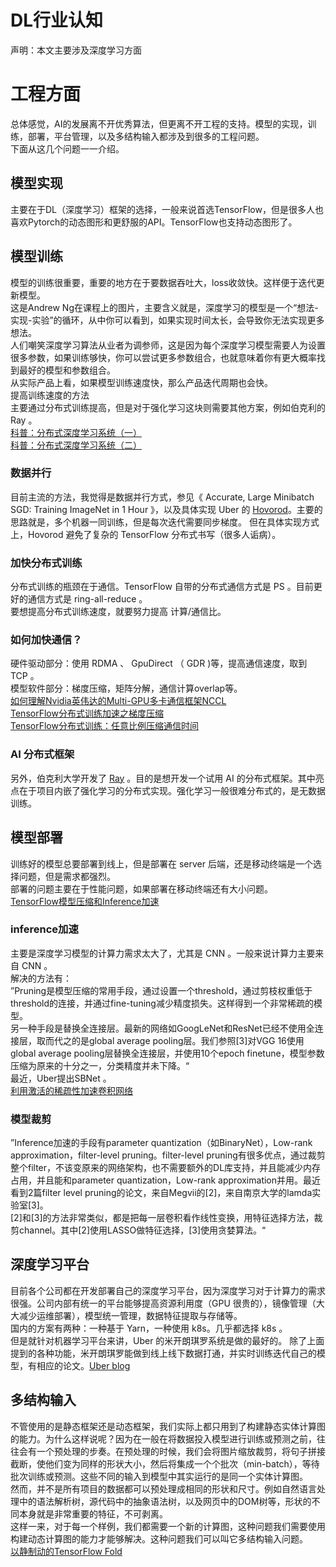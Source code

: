# **DL行业认知**       
声明：本文主要涉及深度学习方面
# 工程方面
总体感觉，AI的发展离不开优秀算法，但更离不开工程的支持。模型的实现，训练，部署，平台管理，以及多结构输入都涉及到很多的工程问题。    
下面从这几个问题一一介绍。

## 模型实现
主要在于DL（深度学习）框架的选择，一般来说首选TensorFlow，但是很多人也喜欢Pytorch的动态图形和更舒服的API。TensorFlow也支持动态图形了。

## 模型训练
模型的训练很重要，重要的地方在于要数据吞吐大，loss收敛快。这样便于迭代更新模型。    
这是Andrew Ng在课程上的图片，主要含义就是，深度学习的模型是一个“想法-实现-实验”的循环，从中你可以看到，如果实现时间太长，会导致你无法实现更多想法。    
人们嘲笑深度学习算法从业者为调参师，这是因为每个深度学习模型需要人为设置很多参数，如果训练够快，你可以尝试更多参数组合，也就意味着你有更大概率找到最好的模型和参数组合。    
从实际产品上看，如果模型训练速度快，那么产品迭代周期也会快。    
提高训练速度的方法    
主要通过分布式训练提高，但是对于强化学习这块则需要其他方案，例如伯克利的 Ray 。    
[科普：分布式深度学习系统（一）](https://zhuanlan.zhihu.com/p/29032307)    
[科普：分布式深度学习系统（二）](https://zhuanlan.zhihu.com/p/30976469)

### 数据并行
目前主流的方法，我觉得是数据并行方式，参见《 Accurate, Large Minibatch SGD: Training ImageNet in 1 Hour 》，以及具体实现 Uber 的 [Hovorod](https://github.com/uber/horovod)。主要的思路就是，多个机器一同训练，但是每次迭代需要同步梯度。
但在具体实现方式上，Hovorod 避免了复杂的 TensorFlow 分布式书写（很多人诟病）。

### 加快分布式训练
分布式训练的瓶颈在于通信。TensorFlow 自带的分布式通信方式是 PS 。目前更好的通信方式是 ring-all-reduce 。    
要想提高分布式训练速度，就要努力提高 计算/通信比。
### 如何加快通信？
硬件驱动部分：使用 RDMA 、 GpuDirect （ GDR )等，提高通信速度，取到 TCP 。    
模型软件部分：梯度压缩，矩阵分解，通信计算overlap等。    
[如何理解Nvidia英伟达的Multi-GPU多卡通信框架NCCL](https://www.zhihu.com/question/63219175/answer/206697974)    
[TensorFlow分布式训练加速之梯度压缩](https://zhuanlan.zhihu.com/p/32016451)    
[TensorFlow分布式训练：任意比例压缩通信时间](https://weibo.com/ttarticle/p/show?id=2309404198999161722650)    
### AI 分布式框架
另外，伯克利大学开发了 [Ray](https://github.com/ray-project/ray) 。目的是想开发一个试用 AI 的分布式框架。其中亮点在于项目内嵌了强化学习的分布式实现。强化学习一般很难分布式的，是无数据训练。


## 模型部署
训练好的模型总要部署到线上，但是部署在 server 后端，还是移动终端是一个选择问题，但是需求都强烈。    
部署的问题主要在于性能问题，如果部署在移动终端还有大小问题。    
[TensorFlow模型压缩和Inference加速](https://zhuanlan.zhihu.com/p/31023153)

### inference加速
主要是深度学习模型的计算力需求太大了，尤其是 CNN 。一般来说计算力主要来自 CNN 。    
解决的方法有：    
”Pruning是模型压缩的常用手段，通过设置一个threshold，通过剪枝权重低于threshold的连接，并通过fine-tuning减少精度损失。这样得到一个非常稀疏的模型。    
另一种手段是替换全连接层。最新的网络如GoogLeNet和ResNet已经不使用全连接层，取而代之的是global average pooling层。我们参照[3]对VGG 16使用global average pooling层替换全连接层，并使用10个epoch finetune，模型参数压缩为原来的十分之一，分类精度并未下降。“    
最近，Uber提出SBNet 。    
[利用激活的稀疏性加速卷积网络](https://mp.weixin.qq.com/s?__biz=MzA3MzI4MjgzMw==&mid=2650736316&idx=4&sn=5aed5223f389a50bec0971bb2f189669&chksm=871ac2c2b06d4bd42c53ad3aa09d6409df21399fb2e0ea480f37c4be392918fd340634fd9942#rd)

### 模型裁剪
”Inference加速的手段有parameter quantization（如BinaryNet），Low-rank approximation，filter-level pruning。filter-level pruning有很多优点，通过裁剪整个filter，不该变原来的网络架构，也不需要额外的DL库支持，并且能减少内存占用，并且能和parameter quantization，Low-rank approximation并用。最近看到2篇filter level pruning的论文，来自Megvii的[2]，来自南京大学的lamda实验室[3]。    
[2]和[3]的方法非常类似，都是把每一层卷积看作线性变换，用特征选择方法，裁剪channel。其中[2]使用LASSO做特征选择，[3]使用贪婪算法。“

## 深度学习平台
目前各个公司都在开发部署自己的深度学习平台，因为深度学习对于计算力的需求很强。公司内部有统一的平台能够提高资源利用度（GPU 很贵的），镜像管理（大大减少运维部署），模型统一管理，数据特征提取与存储等。    
国内的方案有两种：一种基于 Yarn，一种使用 k8s。几乎都选择 k8s 。    
但是就针对机器学习平台来讲，Uber 的米开朗琪罗系统是做的最好的。
除了上面提到的各种功能，米开朗琪罗能做到线上线下数据打通，并实时训练迭代自己的模型，有相应的论文。[Uber blog](https://eng.uber.com/michelangelo/)

## 多结构输入
不管使用的是静态框架还是动态框架，我们实际上都只用到了构建静态实体计算图的能力。为什么这样说呢？因为在一般在将数据投入模型进行训练或预测之前，往往会有一个预处理的步奏。在预处理的时候，我们会将图片缩放裁剪，将句子拼接截断，使他们变为同样的形状大小，然后将集成一个个批次（min-batch），等待批次训练或预测。这些不同的输入到模型中其实运行的是同一个实体计算图。    
然而，并不是所有项目的数据都可以预处理成相同的形状和尺寸。例如自然语言处理中的语法解析树，源代码中的抽象语法树，以及网页中的DOM树等，形状的不同本身就是非常重要的特征，不可剥离。     
这样一来，对于每一个样例，我们都需要一个新的计算图，这种问题我们需要使用构建动态计算图的能力才能够解决。这种问题我们可以叫它多结构输入问题。    
[以静制动的TensorFlow Fold](https://zhuanlan.zhihu.com/p/25216368)